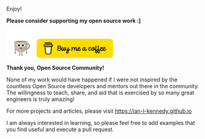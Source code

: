 Enjoy!

**Please consider supporting my open source work :]**

<p><a href="https://www.buymeacoffee.com/iankennedy"><img src="https://github.com/ian-l-kennedy/ian-l-kennedy/blob/main/img/coffee.gif" width="75" height="75" /></a> <a href="https://www.buymeacoffee.com/iankennedy"><img src="https://github.com/ian-l-kennedy/ian-l-kennedy/blob/main/img/buy_cof_button.png" width="200" height="50"/></a></p>

**Thank you, Open Source Community!**

None of my work would have happened if I were not inspired by the countless Open Source developers and mentors out there in the community. The willingness to teach, share, and aid that is exercised by so many great engineers is truly amazing!

For more projects and articles, please visit https://ian-l-kennedy.github.io

I am always interested in learning, so please feel free to add examples that you find useful and execute a pull request.
